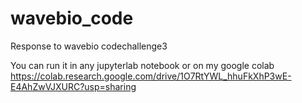 # wavebio_code
Response to wavebio codechallenge3

You can run it in any jupyterlab notebook or on my google colab
https://colab.research.google.com/drive/1O7RtYWL_hhuFkXhP3wE-E4AhZwVJXURC?usp=sharing
